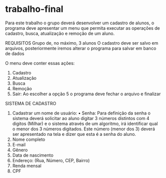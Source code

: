 # trabalho-final
Para este trabalho o grupo deverá desenvolver um cadastro de alunos, o programa deve apresentar um menu que permita executar as operações de cadastro, busca, atualização e remoção de um aluno.

REQUISITOS
Grupo de, no máximo, 3 alunos
O cadastro deve ser salvo em arquivos, posteriormente iremos alterar o programa para salvar em banco de dados

O menu deve conter essas ações:
1. Cadastro
2. Atualização
3. Busca
4. Remoção
5. Sair: Ao escolher a opção 5 o programa deve fechar o arquivo e finalizar


SISTEMA DE CADASTRO

1) Cadastrar um nome de usuário:
• Senha: Para definição da senha o sistema deverá solicitar ao aluno digitar 3 números distintos com 4 digitos (Milhar) e o sistema através de
um algoritmo, irá identificar qual o menor dos 3 números digitados. Este número (menor dos 3) deverá ser apresentado na tela e dizer que
esta é a senha do aluno.
2) Nome completo
3) E-mail
4) Gênero
5) Data de nascimento
6) Endereço: (Rua, Número, CEP, Bairro)
7) Renda mensal
8) CPF

